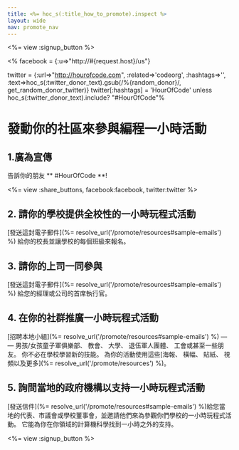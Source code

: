 ```yaml
---
title: <%= hoc_s(:title_how_to_promote).inspect %>
layout: wide
nav: promote_nav
---
```

<%= view :signup_button %>

<% facebook = {:u=>"http://#{request.host}/us"}

twitter = {:url=>"http://hourofcode.com", :related=>'codeorg', :hashtags=>'', :text=>hoc_s(:twitter_donor_text).gsub(/%{random_donor}/, get_random_donor_twitter)} twitter[:hashtags] = 'HourOfCode' unless hoc_s(:twitter_donor_text).include? "#HourOfCode"%

# 發動你的社區來參與編程一小時活動

## 1.廣為宣傳

告訴你的朋友 ** #HourOfCode **!

<%= view :share_buttons, facebook:facebook, twitter:twitter %>

## 2. 請你的學校提供全校性的一小時玩程式活動

[發送這封電子郵件](%= resolve_url('/promote/resources#sample-emails') %) 給你的校長並讓學校的每個班級來報名。

## 3. 請你的上司一同參與

[發送這封電子郵件](%= resolve_url('/promote/resources#sample-emails') %) 給您的經理或公司的首席執行官。

## 4. 在你的社群推廣一小時玩程式活動

[招聘本地小組](%= resolve_url('/promote/resources#sample-emails') %) — — 男孩/女孩童子軍俱樂部、 教會、 大學、 退伍軍人團體、 工會或甚至一些朋友。 你不必在學校學習新的技能。 為你的活動使用這些[海報、 橫幅、 貼紙、 視頻以及更多](%= resolve_url('/promote/resources') %)。

## 5. 詢問當地的政府機構以支持一小時玩程式活動

[發送信件](%= resolve_url('/promote/resources#sample-emails') %)給您當地的代表、市議會或學校董事會，並邀請他們來為參觀你們學校的一小時玩程式活動。 它能為你在你領域的計算機科學找到一小時之外的支持。

<%= view :signup_button %>
